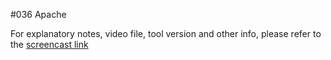#036 Apache

For explanatory notes, video file, tool version and other info, please refer to the [screencast link](http://build-podcast.com/apache/)
